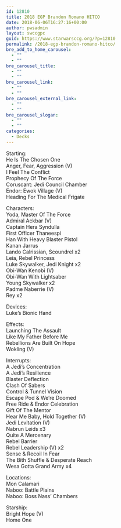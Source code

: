 ```yaml
---
id: 12810
title: 2018 EGP Brandon Romano HITCO
date: 2018-06-06T16:27:16+00:00
author: pwsadmin
layout: swccgpc
guid: https://www.starwarsccg.org/?p=12810
permalink: /2018-egp-brandon-romano-hitco/
bre_add_to_home_carousel:
  - ""
  - ""
bre_carousel_title:
  - ""
  - ""
bre_carousel_link:
  - ""
  - ""
bre_carousel_external_link:
  - ""
  - ""
bre_carousel_slogan:
  - ""
  - ""
categories:
  - Decks
---
```

Starting:  
He Is The Chosen One  
Anger, Fear, Aggression (V)  
I Feel The Conflict  
Prophecy Of The Force  
Coruscant: Jedi Council Chamber  
Endor: Ewok Village (V)  
Heading For The Medical Frigate

Characters:  
Yoda, Master Of The Force  
Admiral Ackbar (V)  
Captain Hera Syndulla  
First Officer Thaneespi  
Han With Heavy Blaster Pistol  
Kanan Jarrus  
Lando Calrissian, Scoundrel x2  
Leia, Rebel Princess  
Luke Skywalker, Jedi Knight x2  
Obi-Wan Kenobi (V)  
Obi-Wan With Lightsaber  
Young Skywalker x2  
Padme Naberrie (V)  
Rey x2

Devices:  
Luke&#8217;s Bionic Hand

Effects:  
Launching The Assault  
Like My Father Before Me  
Rebellions Are Built On Hope  
Wokling (V)

Interrupts:  
A Jedi&#8217;s Concentration  
A Jedi&#8217;s Resilience  
Blaster Deflection  
Clash Of Sabers  
Control & Tunnel Vision  
Escape Pod & We&#8217;re Doomed  
Free Ride & Endor Celebration  
Gift Of The Mentor  
Hear Me Baby, Hold Together (V)  
Jedi Levitation (V)  
Nabrun Leids x3  
Quite A Mercenary  
Rebel Barrier  
Rebel Leadership (V) x2  
Sense & Recoil In Fear  
The Bith Shuffle & Desperate Reach  
Wesa Gotta Grand Army x4

Locations:  
Mon Calamari  
Naboo: Battle Plains  
Naboo: Boss Nass&#8217; Chambers

Starship:  
Bright Hope (V)  
Home One